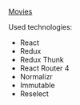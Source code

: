 [Movies](https://pytnik23.github.io/movies/)

Used technologies:
- React
- Redux
- Redux Thunk
- React Router 4
- Normalizr
- Immutable
- Reselect
